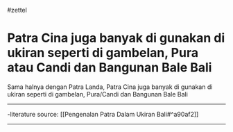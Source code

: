 #zettel 

# Patra Cina juga banyak di gunakan di ukiran seperti di gambelan, Pura atau Candi dan Bangunan Bale Bali



Sama halnya dengan Patra Landa,  Patra Cina juga banyak di gunakan di ukiran seperti di gambelan, Pura/Candi dan Bangunan Bale Bali 

---

-literature source: [[Pengenalan Patra Dalam Ukiran Bali#^a90af2]]

---
